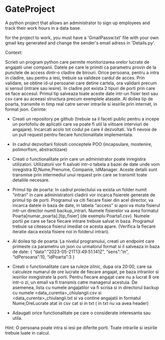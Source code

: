 # GateProject
A python project that allows an administrator to sign up employees and track their work hours in a data base.

for the project to work, you must have a 'GmailPassw.txt' file with your own gmail key generated and change the sender's email adress in 'Details.py'.

Context:

Scrieti un program python care permite monitorizarea orelor lucrate de angajatii unei companii. Datele pe care le primiti ca parametru provin de la punctele de access dintr-o cladire de birouri. Orice persoana, pentru a intra in cladire, sau pentru a iesi, trebuie sa valideze cardul de acces. Prin validare, se obtine id-ul persoanei care detine cartela, ora validarii precum si sensul (intrare sau iesire). 
In cladire pot exista 2 tipuri de porti prin care se face accesul. Primul tip salveaza toate aceste date intr-un fisier text sau csv care au aceeasi structura precum exemplele atasate. Al doilea tip de poarta, transmite in timp real catre server intrarile si iesirile prin internet, in format json. 
Cerinte: 

-	Creati un repository pe github (trebuie sa il faceti public pentru a incepe un portofoliu de aplicatii care va poate fi util la viitoare interviuri de angajare). Incarcati acolo tot codul pe care il dezvoltati. Va fi nevoie de un pull request pentru fiecare functionalitate implementata. 

-	In cadrul dezvoltarii folositi conceptele POO (incapsulare, mostenire, polimorfism, abstractizare)

-	Creati o functionalitate prin care un administrator poate inregistra utilizatori. Utilizatorii vor fi salvati intr-o tabela a bazei de date unde vom inregistra ID,Nume,Prenume, Companie, IdManager. Aceste detalii sunt transmise prin intermediul unui request prin care se transmit toate detaliile necesare. 

-	Primul tip de poarta: In cadrul proiectului va exista un folder numit “intrari” in care administratorii cladirii vor incarca fisierele generate de primul tip de porti. Programul va citi fiecare fisier din acel director, va incarca datele in baza de date, in tabela “access” si apoi va muta fisierul intr-un director numit backup_intrari. Numele fisierelor va avea formatul Poarta[numar_poarta].[tip_fisier] (de exemplu Poarta1.csv). Numele portii pe care se face fiecare intrare trebuie salvat in baza. Programul trebuie sa citeasca fisierul imediat ce acesta apare. (Verifica la fiecare iteratie daca exista fisiere noi in folderul intrari).

-	Al doilea tip de poarta: La nivelul programului, creati un endpoint care primeste ca parametru un json cu urmatorul format si il salveaza in baza de date: 
{
     “data”:”2023-05-21T13:49:51.141Z”,
     “sens”:”in”,
     “idPersoana”:10,
     “idPoarta”:3
}

-	Creati o functionalitate care sa ruleze zilnic, dupa ora 20:00, care sa calculeze numarul de ore lucrate de fiecare angajat, pe baza intrarilor si iesirilor inregistrate la porti. Pentru fiecare angajat care nu a lucrat 8 ore intr-o zi, un email va fi transmis catre managerul acestuia. De asemenea, lista cu numele angajatilor va fi scrisa si in directorul backup cu numele <data_curenta>_chiulangii.csv si <data_curenta>_chiulangii.txt si va contine angajatii in formatul Nume,OreLucrate atat in csv cat si in txt ( in txt nu va avea header) 

-	Adaugati orice functionalitate pe care o considerate interesanta sau utila. 

Hint: O persoana poate intra si iesi pe diferite porti. Toate intrarile si iesirile trebuie luate in calcul. 
